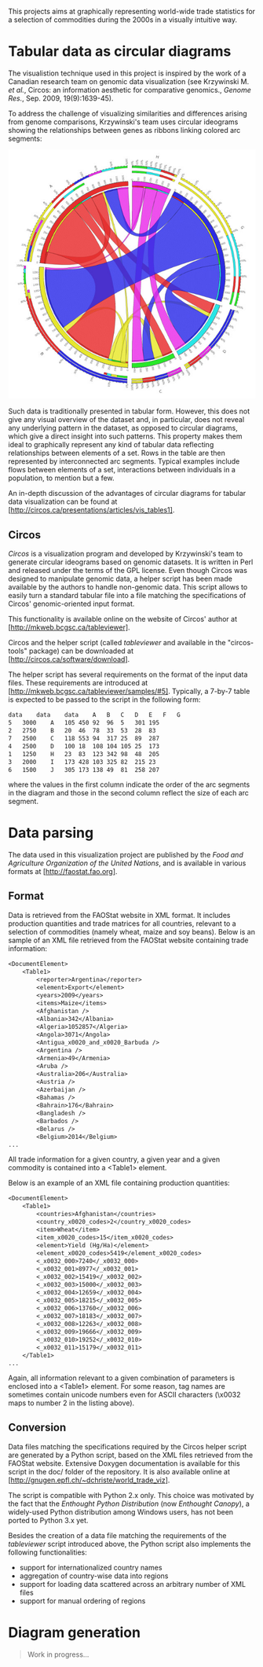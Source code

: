 
This projects aims at graphically representing world-wide trade statistics for a selection of commodities during the 2000s in a visually intuitive way.

Tabular data as circular diagrams
=================================

The visualistion technique used in this project is inspired by the work of a Canadian research team on genomic data visualization (see Krzywinski M. <em>et al.</em>, Circos: an information aesthetic for comparative genomics., *Genome Res.*, Sep. 2009, 19(9):1639-45).

To address the challenge of visualizing similarities and differences arising from genome comparisons, Krzywinski's team uses circular ideograms showing the relationships between genes as ribbons linking colored arc segments:

![Circular diagram (image by M. Krzywinski)](./doc/diagram.jpg)

Such data is traditionally presented in tabular form. However, this does not give any visual overview of the dataset and, in particular, does not reveal any underlying pattern in the dataset, as opposed to circular diagrams, which give a direct insight into such patterns. This property makes them ideal to graphically represent any kind of tabular data reflecting relationships between elements of a set. Rows in the table are then represented by interconnected arc segments. Typical examples include flows between elements of a set, interactions between individuals in a population, to mention but a few.

An in-depth discussion of the advantages of circular diagrams for tabular data visualization can be found at [http://circos.ca/presentations/articles/vis_tables1].

Circos
------

*Circos* is a visualization program and developed by Krzywinski's team to generate circular ideograms based on genomic datasets. It is written in Perl and released under the terms of the GPL license. Even though Circos was designed to manipulate genomic data, a helper script has been made available by the authors to handle non-genomic data. This script allows to easily turn a standard tabular file into a file matching the specifications of Circos' genomic-oriented input format.

This functionality is available online on the website of Circos' author at [http://mkweb.bcgsc.ca/tableviewer].

Circos and the helper script (called *tableviewer* and available in the "circos-tools" package) can be downloaded at [http://circos.ca/software/download].

The helper script has several requirements on the format of the input data files. These requirements are introduced at [http://mkweb.bcgsc.ca/tableviewer/samples/#5]. Typically, a 7-by-7 table is expected to be passed to the script in the following form:

    data	data	data	A	B	C	D	E	F	G
    5	3000	A	105	450	92	96	5	301	195
    2	2750	B	20	46	78	33	53	28	83
    7	2500	C	118	553	94	317	25	89	287
    4	2500	D	100	18	108	104	105	25	173
    1	1250	H	23	83	123	342	98	48	205
    3	2000	I	173	428	103	325	82	215	23
    6	1500	J	305	173	138	49	81	258	207

where the values in the first column indicate the order of the arc segments in the diagram and those in the second column reflect the size of each arc segment.

Data parsing
============

The data used in this visualization project are published by the *Food and Agriculture Organization of the United Nations*, and is available in various formats at [http://faostat.fao.org].

Format
------

Data is retrieved from the FAOStat website in XML format. It includes production quantities and trade matrices for all countries, relevant to a selection of commodities (namely wheat, maize and soy beans). Below is an sample of an XML file retrieved from the FAOStat website containing trade information:

    <DocumentElement>
        <Table1>
            <reporter>Argentina</reporter>
            <element>Export</element>
            <years>2009</years>
            <items>Maize</items>
            <Afghanistan />
            <Albania>342</Albania>
            <Algeria>1052857</Algeria>
            <Angola>3071</Angola>
            <Antigua_x0020_and_x0020_Barbuda />
            <Argentina />
            <Armenia>49</Armenia>
            <Aruba />
            <Australia>206</Australia>
            <Austria />
            <Azerbaijan />
            <Bahamas />
            <Bahrain>176</Bahrain>
            <Bangladesh />
            <Barbados />
            <Belarus />
            <Belgium>2014</Belgium>
    ...

All trade information for a given country, a given year and a given commodity is contained into a \<Table1\> element.

Below is an example of an XML file containing production quantities:

    <DocumentElement>
        <Table1>
            <countries>Afghanistan</countries>
            <country_x0020_codes>2</country_x0020_codes>
            <item>Wheat</item>
            <item_x0020_codes>15</item_x0020_codes>
            <element>Yield (Hg/Ha)</element>
            <element_x0020_codes>5419</element_x0020_codes>
            <_x0032_000>7240</_x0032_000>
            <_x0032_001>8977</_x0032_001>
            <_x0032_002>15419</_x0032_002>
            <_x0032_003>15000</_x0032_003>
            <_x0032_004>12659</_x0032_004>
            <_x0032_005>18215</_x0032_005>
            <_x0032_006>13760</_x0032_006>
            <_x0032_007>18183</_x0032_007>
            <_x0032_008>12263</_x0032_008>
            <_x0032_009>19666</_x0032_009>
            <_x0032_010>19252</_x0032_010>
            <_x0032_011>15179</_x0032_011>
        </Table1>
    ...

Again, all information relevant to a given combination of parameters is enclosed into a \<Table1\> element. For some reason, tag names are sometimes contain unicode numbers even for ASCII characters (\\x0032 maps to number 2 in the listing above).

Conversion
----------

Data files matching the specifications required by the Circos helper script are generated by a Python script, based on the XML files retrieved from the FAOStat website. Extensive Doxygen documentation is available for this script in the doc/ folder of the repository. It is also available online at [http://gnugen.epfl.ch/~dchriste/world_trade_viz].

The script is compatible with Python 2.x only. This choice was motivated by the fact that the *Enthought Python Distribution* (now *Enthought Canopy*), a widely-used Python distribution among Windows users, has not been ported to Python 3.x yet.

Besides the creation of a data file matching the requirements of the *tableviewer* script introduced above, the Python script also implements the following functionalities:
 - support for internationalized country names
 - aggregation of country-wise data into regions
 - support for loading data scattered across an arbitrary number of XML files
 - support for manual ordering of regions

Diagram generation
==================

> Work in progress...
